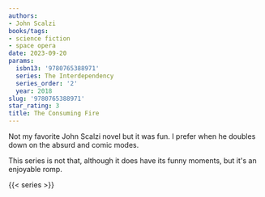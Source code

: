 ```yaml
---
authors:
- John Scalzi
books/tags:
- science fiction
- space opera
date: 2023-09-20
params:
  isbn13: '9780765388971'
  series: The Interdependency
  series_order: '2'
  year: 2018
slug: '9780765388971'
star_rating: 3
title: The Consuming Fire
---
```


Not my favorite John Scalzi novel but it was fun. I prefer when he doubles down on the absurd and comic modes.

This series is not that, although it does have its funny moments, but it's an enjoyable romp.

<!--more-->

{{< series >}}